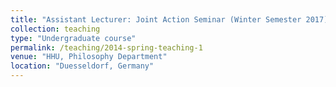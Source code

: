 ```yaml
---
title: "Assistant Lecturer: Joint Action Seminar (Winter Semester 2017)"
collection: teaching
type: "Undergraduate course"
permalink: /teaching/2014-spring-teaching-1
venue: "HHU, Philosophy Department"
location: "Duesseldorf, Germany"
---
```


